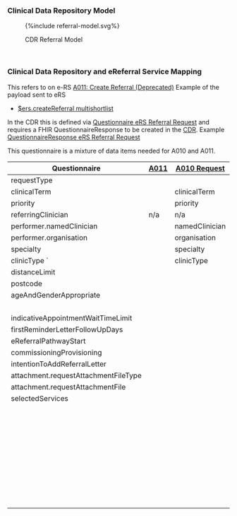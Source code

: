 
### Clinical Data Repository Model

<figure>
{%include referral-model.svg%}
<p id="fX.X.X.X-X" class="figureTitle">CDR Referral Model</p>
</figure>
<br clear="all">

### Clinical Data Repository and eReferral Service Mapping

This refers to on e-RS [A011: Create Referral (Deprecated)](https://developer.nhs.uk/apis/e-Referrals/explore_endpoint_a011.html)
Example of the payload sent to eRS
- [$ers.createReferral multishortlist](eRS/A011-request-ers-GenerateReferral-multishortlist-FHIR-STU3.json)

In the CDR this is defined via [Questionnaire eRS Referral Request](Questionnaire-eRS-Referral-Request.html) and requires a FHIR QuestionnaireResponse to be created in the [CDR](ActorDefinition-ClinicalDataRepository.html).
Example [QuestionnaireResponse eRS Referral Request](QuestionnaireResponse-ers-Referral-Request.html)

This questionnaire is a mixture of data items needed for A010 and A011.

| Questionnaire                        | [A011](https://fhir.nhs.uk/STU3/StructureDefinition/eRS-CreateReferral-Parameters-1) | [A010 Request](https://fhir.nhs.uk/STU3/StructureDefinition/eRS-ServiceSearchCriteria-Parameters-1) | [A010 Response](https://fhir.nhs.uk/STU3/StructureDefinition/eRS-FetchServices-List-1) | [A044](https://fhir.nhs.uk/STU3/StructureDefinition/eRS-CreateAdviceAndGuidance-Request-Parameters-1) | FHIR R4 Mapping                                                  |
|--------------------------------------|--------------------------------------------------------------------------------------|-----------------------------------------------------------------------------------------------------|----------------------------------------------------------------------------------------|-------------------------------------------------------------------------------------------------------|------------------------------------------------------------------|
| requestType                          |                                                                                      |                                                                                                     |                                                                                        |                                                                                                       | ServiceRequest.category?                                         |
| clinicalTerm                         |                                                                                      | clinicalTerm                                                                                        |                                                                                        |                                                                                                       | ServiceRequest.code                                              |
| priority                             |                                                                                      | priority                                                                                            |                                                                                        |                                                                                                       | ServiceRequest.priority                                          | 
| referringClinician                   | n/a                                                                                  | n/a                                                                                                 | n/a                                                                                    | n/a                                                                                                   | ServiceRequest.requester                                         |
| performer.namedClinician             |                                                                                      | namedClinician                                                                                      |                                                                                        |                                                                                                       | ServiceRequest.performer(Practitioner)                           |
| performer.organisation               |                                                                                      | organisation                                                                                        |                                                                                        |                                                                                                       | ServiceRequest.performer(Organization)                           |
| specialty                            |                                                                                      | specialty                                                                                           | specialty                                                                              |                                                                                                       | HealthcareService.specialty                                      |
| clinicType             `             |                                                                                      | clinicType                                                                                          |                                                                                        |                                                                                                       | HealthcareService.type                                           |
| distanceLimit                        |                                                                                      |                                                                                                     |                                                                                        |                                                                                                       |                                                                  |
| postcode                             |                                                                                      |                                                                                                     |                                                                                        |                                                                                                       |                                                                  |
| ageAndGenderAppropriate              |                                                                                      |                                                                                                     |                                                                                        |                                                                                                       |                                                                  |
|                                      |                                                                                      |                                                                                                     | displayProminently                                                                     |                                                                                                       |
| indicativeAppointmentWaitTimeLimit   |                                                                                      |                                                                                                     | indicativeAppointmentWaitTime                                                          |                                                                                                       |                                                                  |
| firstReminderLetterFollowUpDays      |                                                                                      |                                                                                                     |                                                                                        |                                                                                                       |                                                                  |
| eReferralPathwayStart                |                                                                                      |                                                                                                     |                                                                                        |                                                                                                       |                                                                  |
| commissioningProvisioning            |                                                                                      |                                                                                                     |                                                                                        |                                                                                                       |                                                                  |
| intentionToAddReferralLetter         |                                                                                      |                                                                                                     |                                                                                        |                                                                                                       |                                                                  |
| attachment.requestAttachmentFileType |                                                                                      |                                                                                                     |                                                                                        |                                                                                                       |                                                                  |
| attachment.requestAttachmentFile     |                                                                                      |                                                                                                     |                                                                                        |                                                                                                       |                                                                  |
| selectedServices                     |                                                                                      |                                                                                                     |                                                                                        |                                                                                                       |                                                                  | 
|                                      |                                                                                      |                                                                                                     | serviceName                                                                            |                                                                                                       | HealthcareService.name                                           |
|                                      |                                                                                      |                                                                                                     | genderTreated                                                                          |                                                                                                       | HealthcareServiceHealthcareService.characteristic[genderTreated] |
|                                      |                                                                                      |                                                                                                     | bookableType                                                                           |                                                                                                       | HealthcareService.characteristic[bookableType]                   |
|                                      |                                                                                      |                                                                                                     | supportedAppointmentType                                                               |                                                                                                       | HealthcareService.characteristic[supportedAppointmentType]       |
|                                      |                                                                                      |                                                                                                     | referralLetterRequired                                                                 |                                                                                                       | HealthcareService.characteristic[referralLetterRequired]	        |
|                                      |                                                                                      |                                                                                                     | location                                                                               |                                                                                                       | HealthcareService.location                                       |
|                                      |                                                                                      |                                                                                                     | linkToNHSWebsite                                                                       |                                                                                                       |                                                                  |
|                                      |                                                                                      |                                                                                                     | supportedRequestFlowType                                                               |                                                                                                       | HealthcareService.serviceProvisionCode[supportedRequestFlowType] |
|                                      |                                                                                      |                                                                                                     | identifier                                                                             |                                                                                                       | HealthcareService.identifier                                     |

